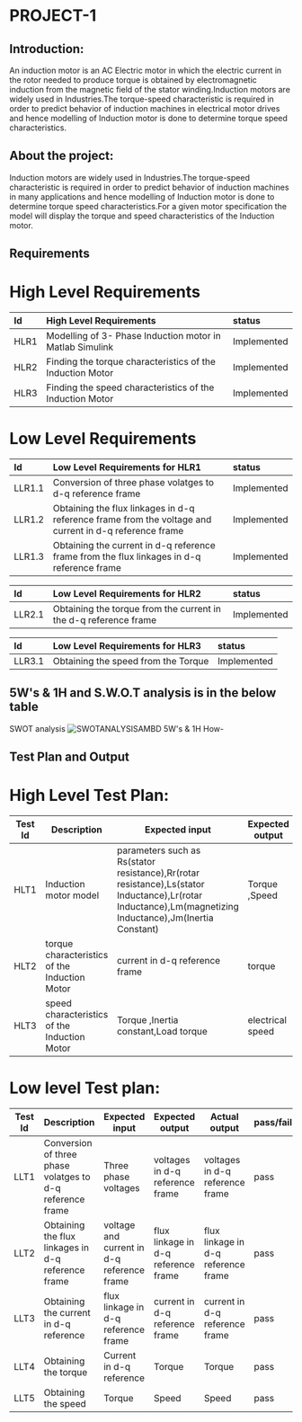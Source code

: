 # PROJECT-1
## Introduction:
An induction motor is an AC Electric motor in which the electric current in the rotor needed
to produce torque is obtained by electromagnetic induction from the magnetic field of the stator
winding.Induction motors are widely used in Industries.The torque-speed characteristic is required in order to predict behavior of induction machines in electrical motor drives and hence modelling of Induction motor is done to determine torque speed characteristics.

## About the project:
Induction motors are widely used in Industries.The torque-speed characteristic is required in order to predict behavior of induction machines in many applications and hence modelling of Induction motor is done to determine torque speed characteristics.For a given motor specification the model will display the torque and speed characteristics of the Induction motor.

## Requirements
# High Level Requirements
| Id          |  High Level Requirements  |    status  |
| :--        | :--          |   :--     |
| HLR1        | Modelling of 3- Phase Induction motor in Matlab Simulink   | Implemented |
| HLR2        |Finding the torque characteristics of the Induction Motor | Implemented |
| HLR3        |Finding the speed characteristics of the Induction Motor |  Implemented|


# Low Level Requirements
| Id          | Low Level Requirements for HLR1   |    status  |
| :--        | :--          |   :--     |
| LLR1.1     | Conversion of three phase volatges to d-q reference frame  | Implemented |
| LLR1.2      |Obtaining the flux linkages in d-q reference frame from the voltage and current in d-q reference frame | Implemented |
| LLR1.3      |Obtaining the current in d-q reference frame from the flux linkages in d-q reference frame | Implemented |



| Id          | Low Level Requirements for HLR2   |    status  |
| :--        | :--          |   :--     |
| LLR2.1        | Obtaining the torque from the current in the d-q reference frame  | Implemented |


| Id          | Low Level Requirements for HLR3   |    status  |
| :--        | :--          |   :--     |
| LLR3.1        |Obtaining the speed from the Torque   | Implemented |

## 5W's & 1H and S.W.O.T analysis is in the below table 
SWOT analysis
![SWOTANALYSISAMBD](https://user-images.githubusercontent.com/99065925/160078696-48e2d8bd-ec0c-42ad-a67b-06fdc2ffad97.PNG)
5W's & 1H
How-






## Test Plan and Output
# High Level Test Plan:
|Test Id|Description|Expected input|Expected output|Actual output|pass/fail|
|-------|-----------|--------------|---------------|-------------|---------|
|HLT1 | Induction motor model| parameters such as Rs(stator resistance),Rr(rotar resistance),Ls(stator Inductance),Lr(rotar Inductance),Lm(magnetizing Inductance),Jm(Inertia Constant)| Torque ,Speed|Torque,Speed |pass|
|HLT2 | torque characteristics of the Induction Motor|current in d-q reference frame | torque | torque|pass|
|HLT3 | speed characteristics of the Induction Motor |Torque ,Inertia constant,Load torque |electrical speed |electrical speed|pass|



# Low level Test plan:
|Test Id|Description|Expected input|Expected output|Actual output|pass/fail|
|-------|-----------|--------------|---------------|-------------|---------|
|LLT1 | Conversion of three phase volatges to d-q reference frame   | Three phase voltages |voltages in d-q reference frame |voltages in d-q reference frame |pass|
|LLT2 |Obtaining the flux linkages in d-q reference frame |voltage and current in d-q reference frame |flux linkage in d-q reference frame |flux linkage in d-q reference frame  |pass|
|LLT3 |Obtaining the current in d-q reference  |flux linkage in d-q reference frame| current in d-q reference frame|current in d-q reference frame|pass|
|LLT4 |Obtaining the torque  |Current in d-q reference| Torque |Torque|pass|
|LLT5 |Obtaining the speed  |Torque|Speed|Speed|pass|








